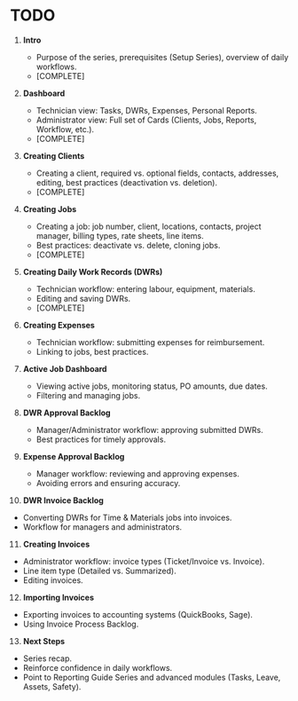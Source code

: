 # TODO

1. **Intro**  
    - Purpose of the series, prerequisites (Setup Series), overview of daily workflows.
    - [COMPLETE]

2. **Dashboard**  
    - Technician view: Tasks, DWRs, Expenses, Personal Reports.  
    - Administrator view: Full set of Cards (Clients, Jobs, Reports, Workflow, etc.).
    - [COMPLETE]

3. **Creating Clients**  
    - Creating a client, required vs. optional fields, contacts, addresses, editing, best practices (deactivation vs. deletion).
    - [COMPLETE]

4. **Creating Jobs**  
    - Creating a job: job number, client, locations, contacts, project manager, billing types, rate sheets, line items.  
    - Best practices: deactivate vs. delete, cloning jobs.
    - [COMPLETE]

5. **Creating Daily Work Records (DWRs)**  
   - Technician workflow: entering labour, equipment, materials.  
   - Editing and saving DWRs.
   - [COMPLETE]

6. **Creating Expenses**  
   - Technician workflow: submitting expenses for reimbursement.  
   - Linking to jobs, best practices.

7. **Active Job Dashboard**  
   - Viewing active jobs, monitoring status, PO amounts, due dates.  
   - Filtering and managing jobs.

8. **DWR Approval Backlog**  
   - Manager/Administrator workflow: approving submitted DWRs.  
   - Best practices for timely approvals.

9. **Expense Approval Backlog**  
   - Manager workflow: reviewing and approving expenses.  
   - Avoiding errors and ensuring accuracy.

10. **DWR Invoice Backlog**  
   - Converting DWRs for Time & Materials jobs into invoices.  
   - Workflow for managers and administrators.

11. **Creating Invoices**  
   - Administrator workflow: invoice types (Ticket/Invoice vs. Invoice).  
   - Line item type (Detailed vs. Summarized).  
   - Editing invoices.

12. **Importing Invoices**  
   - Exporting invoices to accounting systems (QuickBooks, Sage).  
   - Using Invoice Process Backlog.

13. **Next Steps**  
   - Series recap.  
   - Reinforce confidence in daily workflows.  
   - Point to Reporting Guide Series and advanced modules (Tasks, Leave, Assets, Safety).
